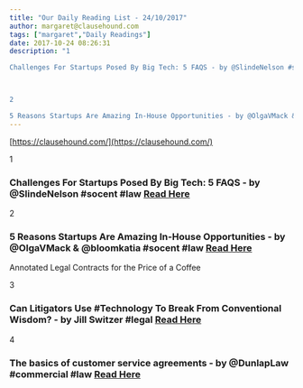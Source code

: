 ```yaml
---
title: "Our Daily Reading List - 24/10/2017"
author: margaret@clausehound.com
tags: ["margaret","Daily Readings"]
date: 2017-10-24 08:26:31
description: "1

Challenges For Startups Posed By Big Tech: 5 FAQS - by @SlindeNelson #socent #law Read Here



2

5 Reasons Startups Are Amazing In-House Opportunities - by @OlgaVMack & @bloomkatia #socent #law R..."
---
```


[https://clausehound.com/](https://clausehound.com/)

1

### Challenges For Startups Posed By Big Tech: 5 FAQS - by @SlindeNelson #socent #law [Read Here](https://goo.gl/4GYah4)

2

### 5 Reasons Startups Are Amazing In-House Opportunities - by @OlgaVMack & @bloomkatia #socent #law [Read Here](https://goo.gl/PRtJqy)

Annotated Legal Contracts
for the Price of a Coffee

3

### Can Litigators Use #Technology To Break From Conventional Wisdom? - by Jill Switzer #legal  [Read Here](https://goo.gl/pvNnqs)

4

### The basics of customer service agreements - by @DunlapLaw #commercial #law [Read Here](https://goo.gl/gmsF5H)